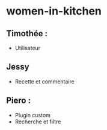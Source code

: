 # women-in-kitchen

## Timothée :
  - Utilisateur

## Jessy
  - Recette et commentaire

## Piero :
  - Plugin custom
  - Recherche et filtre
